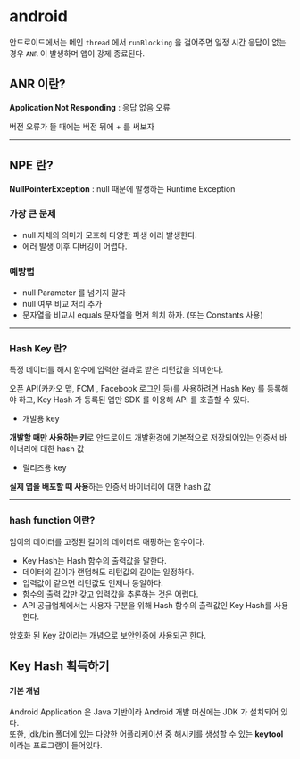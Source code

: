 # android
안드로이드에서는 메인 ```thread``` 에서 ```runBlocking``` 을 걸어주면 일정 시간 응답이 없는 경우 ```ANR``` 이 발생하며 앱이 강제 종료된다.

## ANR 이란?
<b>Application Not Responding</b> : 응답 없음 오류


버전 오류가 뜰 때에는 버전 뒤에 + 를 써보자

---

## NPE 란?
<b>NullPointerException</b> : null 때문에 발생하는 Runtime Exception

### 가장 큰 문제
- null 자체의 의미가 모호해 다양한 파생 에러 발생한다.
- 에러 발생 이후 디버깅이 어렵다.

### 예방법
- null Parameter 를 넘기지 말자
- null 여부 비교 처리 추가
- 문자열을 비교시 equals 문자열을 먼저 위치 하자. (또는 Constants 사용)

---

### Hash Key 란?
특정 데이터를 해시 함수에 입력한 결과로 받은 리턴값을 의미한다.

오픈 API(카카오 맵, FCM , Facebook 로그인 등)를 사용하려면 Hash Key 를 등록해야 하고, Key Hash 가 등록된 앱만 SDK 를 이용해 API 를 호출할 수 있다.

- 개발용 key   

<b>개발할 때만 사용하는 키</b>로 안드로이드 개발환경에 기본적으로 저장되어있는 인증서 바이너리에 대한 hash 값

- 릴리즈용 key

<b>실제 앱을 배포할 때 사용</b>하는 인증서 바이너리에 대한 hash 값

---

### hash function 이란?
임이의 데이터를 고정된 길이의 데이터로 매핑하는 함수이다.

- Key Hash는 Hash 함수의 출력값을 말한다.
- 데이터의 길이가 랜덤해도 리턴값의 길이는 일정하다.
- 입력값이 같으면 리턴값도 언제나 동일하다.
- 함수의 출력 값만 갖고 입력값을 추론하는 것은 어렵다.
- API 공급업체에서는 사용자 구분을 위해 Hash 함수의 출력값인 Key Hash를 사용한다.

암호화 된 Key 값이라는 개념으로 보안인증에 사용되곤 한다.

## Key Hash 획득하기

#### 기본 개념
Android Application 은 Java 기반이라 Android 개발 머신에는 JDK 가 설치되어 있다.   
또한, jdk/bin 폴더에 있는 다양한 어플리케이션 중 해시키를 생성할 수 있는 <b>keytool</b> 이라는 프로그램이 들어있다.

